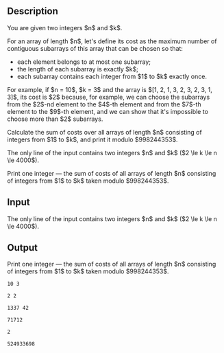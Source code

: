 ## Description

<div><p>You are given two integers $n$ and $k$.</p><p>For an array of length $n$, let's define its <span class="tex-font-style-it">cost</span> as the maximum number of contiguous subarrays of this array that can be chosen so that: </p><ul> <li> each element belongs to at most one subarray; </li><li> the length of each subarray is exactly $k$; </li><li> each subarray contains each integer from $1$ to $k$ exactly once. </li></ul><p>For example, if $n = 10$, $k = 3$ and the array is $[1, 2, 1, 3, 2, 3, 2, 3, 1, 3]$, its cost is $2$ because, for example, we can choose the subarrays from the $2$-nd element to the $4$-th element and from the $7$-th element to the $9$-th element, and we can show that it's impossible to choose more than $2$ subarrays.</p><p>Calculate the sum of costs over all arrays of length $n$ consisting of integers from $1$ to $k$, and print it modulo $998244353$.</p></div><div class="input-specification"><p>The only line of the input contains two integers $n$ and $k$ ($2 \le k \le n \le 4000$).</p></div><div class="output-specification"><p>Print one integer — the sum of costs of all arrays of length $n$ consisting of integers from $1$ to $k$ taken modulo $998244353$.</p></div>

## Input

<p>The only line of the input contains two integers $n$ and $k$ ($2 \le k \le n \le 4000$).</p>

## Output

<p>Print one integer — the sum of costs of all arrays of length $n$ consisting of integers from $1$ to $k$ taken modulo $998244353$.</p>





```input1
10 3
```




```input2
2 2
```




```input3
1337 42
```




```output1
71712
```




```output2
2
```




```output3
524933698
```


